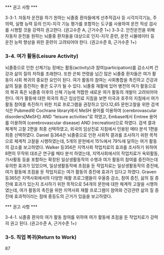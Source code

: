 *** 권고 사항 ***

3-3-1. 자동차 운전을 하기 원하는 뇌졸중 환자들에게 선추적검사 등 시각지각기능, 주의력, 실행 능력 등의 인지-지각 기능 평가를 포함하는 도구를 사용하여 운전 적성 검사를 시행할 것을 강력히 권고한다. (권고수준 A, 근거수준 1+)
3-3-2. 안전운전을 위해 자동차 운전을 원하는 뇌졸중 환자들을 대상으로 인지-지각 훈련, 운전 시뮬레이터 등 운전 능력 향상을 위한 훈련이 고려되어야 한다. (권고수준 B, 근거수준 1+)

### 3-4. 여가 활동(Leisure Activity)

뇌졸중으로 인한 신체기능 장애는 활동(activity)과 참여(participation)를 감소시켜 건강과 삶의 질의 저하를 초래한다. 또한 은퇴 연령을 넘긴 많은 뇌졸중 환자들은 여가 활동이 사회 복귀의 중요한 요인이 된다. 여가 활동의 참여는 사회통합을 촉진하고 건강과 삶의 질을 증진하는 좋은 도구가 될 수 있다. 뇌졸중 재활에 있어 병전의 여가 활동으로의 복귀 혹은 뇌졸중 이후의 신체 기능에 적합한 새로운 여가 활동의 개발이 고려되어야 한다.
여가 활동에 대한 외국의 최근 임상진료 지침을 보면 미국과 호주의 지침에서 여가 활동 참여를 촉진하기 위한 치료 프로그램을 권장하고 있다.12,65
문헌고찰을 위한 검색식은 Pubmed와 Cochrane library에서 MeSH 용어를 이용하여 (cerebrovascular disorders[MeSH]) AND “leisure activities”로 하였고, Embase에서 Emtree 용어를 이용하여 (cerebrovascular disease) AND (recreation)으로 하였다. 검색 결과 체계적 고찰 2편을 최종 선택하였고, 외국의 임상진료 지침에서 인용된 메타 분석 1편을 최종 선택하였다.
Daniel 등364은 뇌졸중으로 인한 사회적 결과를 조사하기 위한 목적으로 체계적 고찰을 시행하였는데, 5개의 문헌에서 15%에서 79%에 달하는 여가 활동의 감소를 보고하였다. Walker 등356은 지역사회 작업치료의 효과를 조사하기 위하여 8편의 무작위 대조군 연구를 메타 분석 하였는데, 지역사회에서의 작업치료가 옥외활동, 가사활동 등을 포함하는 확장된 일상생활동작의 수행과 여가 활동의 참여를 증진하는데 유의한 효과가 있었으며, 일상생활동작에 초점을 둔 작업치료는 일상생활동작의 증진에, 여가 활동에 초점을 둔 작업치료는 여가 활동의 증진에 효과가 있다고 하였다. Graven 등365은 지역사회에서의 다양한 재활 프로그램들이 우울증 감소, 참여 증진, 삶의 질 증진에 효과가 있는지 조사하기 위한 목적으로 54개의 문헌에 대한 체계적 고찰을 시행하였는데, 여가 활동의 촉진을 위한 지역사회 재활 프로그램이 참여와 건강관련 삶의 질 증진에 효과적이라는 점에 중등도의 근거가 있음을 보고하였다.

*** 권고 사항 ***

3-4-1. 뇌졸중 환자의 여가 활동 참여를 위하여 여가 활동에 초점을 둔 작업치료가 강력히 권고 된다. (권고수준 A, 근거수준 1+)

### 3-5. 직업 복귀(Return to Work)

<PAGE>87